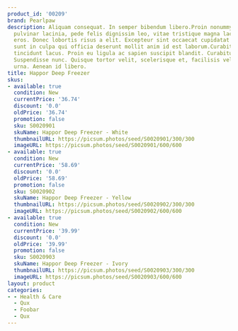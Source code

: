 ```yaml
---
product_id: '00209'
brand: Pearlpaw
description: Aliquam consequat. In semper bibendum libero.Proin nonummy, lacus eget
  pulvinar lacinia, pede felis dignissim leo, vitae tristique magna lacus sit amet
  eros. Donec lobortis risus a elit. Excepteur sint occaecat cupidatat non proident,
  sunt in culpa qui officia deserunt mollit anim id est laborum.Curabitur pretium
  tincidunt lacus. Proin eu ligula ac sapien suscipit blandit. Curabitur ac sapien.
  Suspendisse nunc. Quisque tortor velit, scelerisque et, facilisis vel, tempor sed,
  urna. Aenean id libero.
title: Happor Deep Freezer
skus:
- available: true
  condition: New
  currentPrice: '36.74'
  discount: '0.0'
  oldPrice: '36.74'
  promotion: false
  sku: S0020901
  skuName: Happor Deep Freezer - White
  thumbnailURL: https://picsum.photos/seed/S0020901/300/300
  imageURL: https://picsum.photos/seed/S0020901/600/600
- available: true
  condition: New
  currentPrice: '58.69'
  discount: '0.0'
  oldPrice: '58.69'
  promotion: false
  sku: S0020902
  skuName: Happor Deep Freezer - Yellow
  thumbnailURL: https://picsum.photos/seed/S0020902/300/300
  imageURL: https://picsum.photos/seed/S0020902/600/600
- available: true
  condition: New
  currentPrice: '39.99'
  discount: '0.0'
  oldPrice: '39.99'
  promotion: false
  sku: S0020903
  skuName: Happor Deep Freezer - Ivory
  thumbnailURL: https://picsum.photos/seed/S0020903/300/300
  imageURL: https://picsum.photos/seed/S0020903/600/600
layout: product
categories:
- - Health & Care
  - Qux
  - Foobar
  - Qux
---
```

